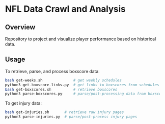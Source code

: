 # NFL Data Crawl and Analysis

## Overview

Repository to project and visualize player performance based on historical data.

## Usage

To retrieve, parse, and process boxscore data:

```sh
bash get-weeks.sh              # get weekly schedules
python3 get-boxscore-links.py  # get links to boxscores from schedules
bash get-boxscores.sh          # retrieve boxscores
python3 parse-boxscores.py     # parse/post-processing data from boxscores
```

To get injury data:

```sh
bash get-injuries.sh       # retrieve raw injury pages
python3 parse-injuries.py  # parse/post-process injury pages
```
